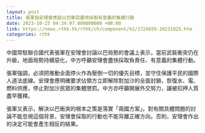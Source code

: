 ```yaml
---
layout: post
title: 張軍指安理會應就以巴衝突盡快採取有意義的集體行動
date: 2023-10-25 04:34:07.000000000 +08:00
link: https://news.rthk.hk/rthk/ch/component/k2/1724659-20231025.htm
categories: rthk
---
```


中國常駐聯合國代表張軍在安理會討論以巴局勢的會議上表示，當前武裝衝突仍在升級，地面局勢持續惡化，中方呼籲安理會盡快採取負責任、有意義的集體行動。

張軍強調，必須把推動全面停火作為壓倒一切的優先目標，並守住保護平民的國際人道法底線。安理會應明確要求佔領方立即解除對加沙的全面封鎖，恢復水、電、燃料供應，停止對加沙民眾的集體懲罰。中方亦呼籲開展外交努力，讓被扣押人質盡早獲釋。

張軍又表示，解決以巴衝突的根本之策是落實「兩國方案」。對有關具體問題的討論不能忽視這個背景，安理會採取的行動也不能背離正確方向。否則，安理會作出的決定可能會產生相反的結果。
